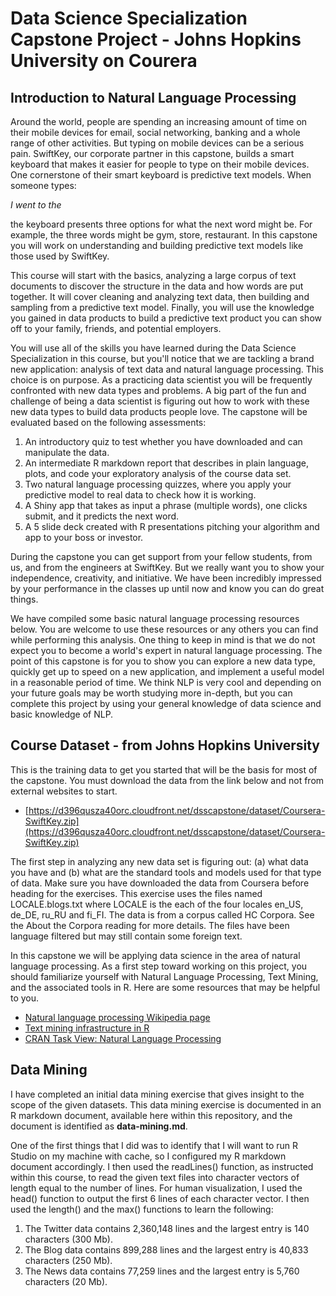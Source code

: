 # Data Science Specialization Capstone Project - Johns Hopkins University on Courera

## Introduction to Natural Language Processing

Around the world, people are spending an increasing amount of time on their mobile devices for email, social networking, banking and a whole range of other activities. But typing on mobile devices can be a serious pain. SwiftKey, our corporate partner in this capstone, builds a smart keyboard that makes it easier for people to type on their mobile devices. One cornerstone of their smart keyboard is predictive text models. When someone types:

*I went to the*

the keyboard presents three options for what the next word might be. For example, the three words might be gym, store, restaurant. In this capstone you will work on understanding and building predictive text models like those used by SwiftKey.

This course will start with the basics, analyzing a large corpus of text documents to discover the structure in the data and how words are put together. It will cover cleaning and analyzing text data, then building and sampling from a predictive text model. Finally, you will use the knowledge you gained in data products to build a predictive text product you can show off to your family, friends, and potential employers.

You will use all of the skills you have learned during the Data Science Specialization in this course, but you'll notice that we are tackling a brand new application: analysis of text data and natural language processing. This choice is on purpose. As a practicing data scientist you will be frequently confronted with new data types and problems. A big part of the fun and challenge of being a data scientist is figuring out how to work with these new data types to build data products people love. The capstone will be evaluated based on the following assessments:

1. An introductory quiz to test whether you have downloaded and can manipulate the data.
2. An intermediate R markdown report that describes in plain language, plots, and code your exploratory analysis of the course data set.
3. Two natural language processing quizzes, where you apply your predictive model to real data to check how it is working.
4. A Shiny app that takes as input a phrase (multiple words), one clicks submit, and it predicts the next word.
5. A 5 slide deck created with R presentations pitching your algorithm and app to your boss or investor.

During the capstone you can get support from your fellow students, from us, and from the engineers at SwiftKey. But we really want you to show your independence, creativity, and initiative. We have been incredibly impressed by your performance in the classes up until now and know you can do great things.

We have compiled some basic natural language processing resources below. You are welcome to use these resources or any others you can find while performing this analysis. One thing to keep in mind is that we do not expect you to become a world's expert in natural language processing. The point of this capstone is for you to show you can explore a new data type, quickly get up to speed on a new application, and implement a useful model in a reasonable period of time. We think NLP is very cool and depending on your future goals may be worth studying more in-depth, but you can complete this project by using your general knowledge of data science and basic knowledge of NLP.

## Course Dataset - from Johns Hopkins University

This is the training data to get you started that will be the basis for most of the capstone. You must download the data from the link below and not from external websites to start.

* [https://d396qusza40orc.cloudfront.net/dsscapstone/dataset/Coursera-SwiftKey.zip](https://d396qusza40orc.cloudfront.net/dsscapstone/dataset/Coursera-SwiftKey.zip)

The first step in analyzing any new data set is figuring out: (a) what data you have and (b) what are the standard tools and models used for that type of data. Make sure you have downloaded the data from Coursera before heading for the exercises. This exercise uses the files named LOCALE.blogs.txt where LOCALE is the each of the four locales en_US, de_DE, ru_RU and fi_FI. The data is from a corpus called HC Corpora. See the About the Corpora reading for more details. The files have been language filtered but may still contain some foreign text.

In this capstone we will be applying data science in the area of natural language processing. As a first step toward working on this project, you should familiarize yourself with Natural Language Processing, Text Mining, and the associated tools in R. Here are some resources that may be helpful to you.

* [Natural language processing Wikipedia page](https://en.wikipedia.org/wiki/Natural_language_processing)
* [Text mining infrastructure in R](https://www.jstatsoft.org/article/view/v025i05)
* [CRAN Task View: Natural Language Processing](https://cran.r-project.org/web/views/NaturalLanguageProcessing.html)

## Data Mining

I have completed an initial data mining exercise that gives insight to the scope of the given datasets.  This data mining exercise is documented in an R markdown document, available here within this repository, and the document is identified as **data-mining.md**.

One of the first things that I did was to identify that I will want to run R Studio on my machine with cache, so I configured my R markdown document accordingly.  I then used the readLines() function, as instructed within this course, to read the given text files into character vectors of length equal to the number of lines.  For human visualization, I used the head() function to output the first 6 lines of each character vector.  I then used the length() and the max() functions to learn the following:

1. The Twitter data contains 2,360,148 lines and the largest entry is 140 characters (300 Mb).
2. The Blog data contains 899,288 lines and the largest entry is 40,833 characters (250 Mb).
3. The News data contains 77,259 lines and the largest entry is 5,760 characters (20 Mb).






